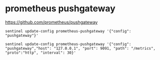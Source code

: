 
# prometheus pushgateway

https://github.com/prometheus/pushgateway


```
sentinel update-config prometheus-pushgateway '{"config": "pushgateway"}'
```

```
sentinel update-config prometheus-pushgateway '{"config": "pushgateway","host": "127.0.0.1", "port": 9091, "path": "/metrics", "proto":"http", "interval": 30}'
```


